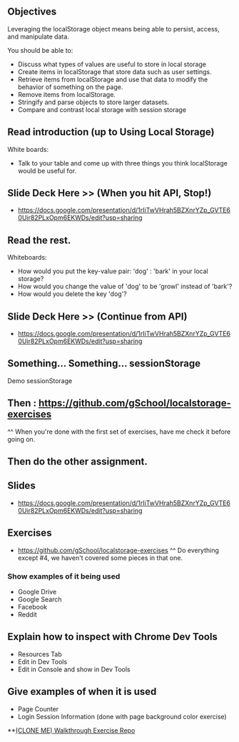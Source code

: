 

## Objectives

Leveraging the localStorage object means being able to persist, access, and manipulate data.

You should be able to:

- Discuss what types of values are useful to store in local storage
- Create items in localStorage that store data such as user settings.
- Retrieve items from localStorage and use that data to modify the behavior of something on the page.
- Remove items from localStorage.
- Stringify and parse objects to store larger datasets.
- Compare and contrast local storage with session storage







## Read introduction (up to Using Local Storage)
White boards:
- Talk to your table and come up with three things you think localStorage would be useful for.


## Slide Deck Here >> (When you hit API, Stop!)
* https://docs.google.com/presentation/d/1rIiTwVHrah5BZXnrYZp_GVTE60Uir82PLxOpm6EKWDs/edit?usp=sharing

## Read the rest.
Whiteboards:
- How would you put the key-value pair: 'dog' : 'bark' in your local storage?
- How would you change the value of 'dog' to be 'growl' instead of 'bark'?
- How would you delete the key 'dog'?


## Slide Deck Here >> (Continue from API)
* https://docs.google.com/presentation/d/1rIiTwVHrah5BZXnrYZp_GVTE60Uir82PLxOpm6EKWDs/edit?usp=sharing





## Something... Something... sessionStorage
Demo sessionStorage

## Then : https://github.com/gSchool/localstorage-exercises
^^ When you're done with the first set of exercises, have me check it before going on.

## Then do the other assignment.






















## Slides

* https://docs.google.com/presentation/d/1rIiTwVHrah5BZXnrYZp_GVTE60Uir82PLxOpm6EKWDs/edit?usp=sharing

## Exercises

* https://github.com/gSchool/localstorage-exercises
^^ Do everything except #4, we haven't covered some pieces in that one.

### Show examples of it being used

* Google Drive
* Google Search
* Facebook
* Reddit

## Explain how to inspect with Chrome Dev Tools

* Resources Tab
* Edit in Dev Tools
* Edit in Console and show in Dev Tools

## Give examples of when it is used

* Page Counter
* Login Session Information (done with page background color exercise)


**[(CLONE ME) Walkthrough Exercise Repo](https://github.com/gSchool/localstorage-walkthrough/tree/exercise)
